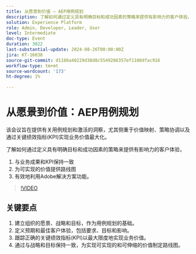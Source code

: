 ```yaml
---
title: 从愿景到价值 — AEP用例规划
description: 了解如何通过定义具有明确目标和成功因素的策略来提供有影响力的客户体验，这些目标和成功因素包括1)与业务成果和KPI保持一致，2)为实现可实现的价值提供路线图信息，以及3)有效利用Adobe解决方案功能。
solution: Experience Platform
role: Admin, Developer, Leader, User
level: Intermediate
doc-type: Event
duration: 3022
last-substantial-update: 2024-08-26T00:00:00Z
jira: KT-16038
source-git-commit: d1186a48229d38d8c5549286357ef1108dfac916
workflow-type: tm+mt
source-wordcount: '173'
ht-degree: 1%

---
```



# 从愿景到价值：AEP用例规划

该会议旨在提供有关用例规划和激活的洞察，尤其侧重于价值映射、策略协调以及通过关键绩效指标(KPI)实现业务价值最大化。

了解如何通过定义具有明确目标和成功因素的策略来提供有影响力的客户体验，

1. 与业务成果和KPI保持一致
1. 为可实现的价值提供路线图
1. 有效地利用Adobe解决方案功能。

>[!VIDEO](https://video.tv.adobe.com/v/3433025/?learn=on)

## 关键要点

1. 建立组织的愿景、战略和目标，作为用例规划的基础。
1. 定义预期和最佳客户体验，包括要求、目标和影响。
1. 跟踪正确的关键绩效指标(KPI)以最大限度地实现业务价值。
1. 通过与战略和目标保持一致，为实现可实现的和可伸缩的价值制定路线图。